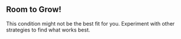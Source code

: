 ## Room to Grow!  

This condition might not be the best fit for you. Experiment with other strategies to find what works best.